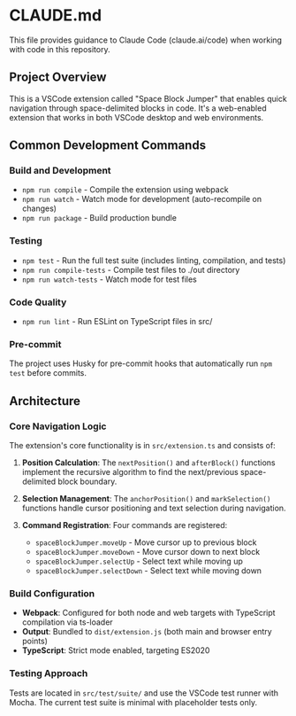 # CLAUDE.md

This file provides guidance to Claude Code (claude.ai/code) when working with code in this repository.

## Project Overview

This is a VSCode extension called "Space Block Jumper" that enables quick navigation through space-delimited blocks in code. It's a web-enabled extension that works in both VSCode desktop and web environments.

## Common Development Commands

### Build and Development
- `npm run compile` - Compile the extension using webpack
- `npm run watch` - Watch mode for development (auto-recompile on changes)
- `npm run package` - Build production bundle

### Testing
- `npm test` - Run the full test suite (includes linting, compilation, and tests)
- `npm run compile-tests` - Compile test files to ./out directory
- `npm run watch-tests` - Watch mode for test files

### Code Quality
- `npm run lint` - Run ESLint on TypeScript files in src/

### Pre-commit
The project uses Husky for pre-commit hooks that automatically run `npm test` before commits.

## Architecture

### Core Navigation Logic
The extension's core functionality is in `src/extension.ts` and consists of:

1. **Position Calculation**: The `nextPosition()` and `afterBlock()` functions implement the recursive algorithm to find the next/previous space-delimited block boundary.

2. **Selection Management**: The `anchorPosition()` and `markSelection()` functions handle cursor positioning and text selection during navigation.

3. **Command Registration**: Four commands are registered:
   - `spaceBlockJumper.moveUp` - Move cursor up to previous block
   - `spaceBlockJumper.moveDown` - Move cursor down to next block  
   - `spaceBlockJumper.selectUp` - Select text while moving up
   - `spaceBlockJumper.selectDown` - Select text while moving down

### Build Configuration
- **Webpack**: Configured for both node and web targets with TypeScript compilation via ts-loader
- **Output**: Bundled to `dist/extension.js` (both main and browser entry points)
- **TypeScript**: Strict mode enabled, targeting ES2020

### Testing Approach
Tests are located in `src/test/suite/` and use the VSCode test runner with Mocha. The current test suite is minimal with placeholder tests only.